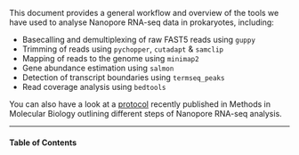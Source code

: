 
This document provides a general workflow and overview of the tools we
have used to analyse Nanopore RNA-seq data in prokaryotes, including:  
- Basecalling and demultiplexing of raw FAST5 reads using `guppy`  
- Trimming of reads using `pychopper`, `cutadapt` & `samclip`  
- Mapping of reads to the genome using `minimap2`  
- Gene abundance estimation using `salmon`  
- Detection of transcript boundaries using `termseq_peaks`  
- Read coverage analysis using `bedtools`

You can also have a look at a
[protocol](https://link.springer.com/protocol/10.1007%2F978-1-0716-1307-8_31)
recently published in Methods in Molecular Biology outlining different
steps of Nanopore RNA-seq analysis.

------------------------------------------------------------------------

#### Table of Contents
